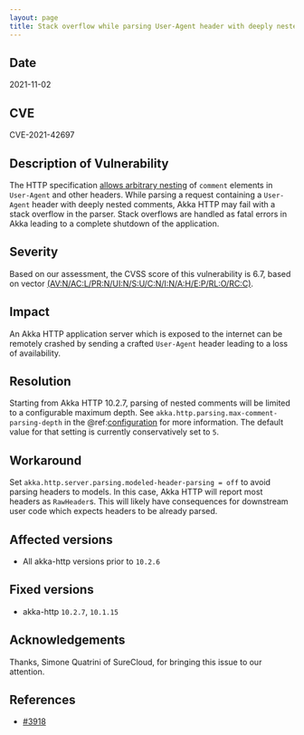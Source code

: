 ```yaml
---
layout: page
title: Stack overflow while parsing User-Agent header with deeply nested comments
---
```


## Date

2021-11-02

## CVE

CVE-2021-42697

## Description of Vulnerability

The HTTP specification [allows arbitrary nesting](https://datatracker.ietf.org/doc/html/rfc7230#section-3.2.6)
of `comment` elements in `User-Agent` and other headers. While parsing a request containing a `User-Agent`
header with deeply nested comments, Akka HTTP may fail with a stack overflow in the parser. Stack overflows
are handled as fatal errors in Akka leading to a complete shutdown of the application.

## Severity

Based on our assessment, the CVSS score of this vulnerability is 6.7, based on vector [(AV:N/AC:L/PR:N/UI:N/S:U/C:N/I:N/A:H/E:P/RL:O/RC:C)](https://nvd.nist.gov/vuln-metrics/cvss/v3-calculator?vector=AV:N/AC:L/PR:N/UI:N/S:U/C:N/I:N/A:H/E:P/RL:O/RC:C&version=3.1).

## Impact

An Akka HTTP application server which is exposed to the internet can be remotely crashed
by sending a crafted `User-Agent` header leading to a loss of availability.

## Resolution

Starting from Akka HTTP 10.2.7, parsing of nested comments will be limited to a configurable maximum depth.
See `akka.http.parsing.max-comment-parsing-depth` in the @ref:[configuration](../configuration.md) for
more information. The default value for that setting is currently conservatively set to `5`.

## Workaround

Set `akka.http.server.parsing.modeled-header-parsing = off` to avoid parsing headers to models.
In this case, Akka HTTP will report most headers as `RawHeader`s. This will likely have
consequences for downstream user code which expects headers to be already parsed.

## Affected versions

- All akka-http versions prior to `10.2.6`

## Fixed versions

- akka-http `10.2.7`, `10.1.15`

## Acknowledgements

Thanks, Simone Quatrini of SureCloud, for bringing this issue to our attention.

## References

* [#3918](https://github.com/akka/akka-http/issues/3918)
